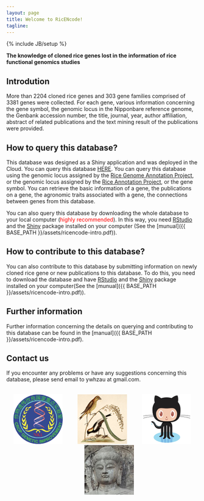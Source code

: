 ```yaml
---
layout: page
title: Welcome to RicENcode!
tagline: 
---
```

{% include JB/setup %}

__The knowledge of cloned rice genes lost in the information of rice functional genomics studies__

## Introdution
More than 2204 cloned rice genes and 303 gene families comprised of 3381 genes were collected. For each gene, 
various information concerning the gene symbol, the genomic locus in the Nipponbare reference genome, 
the Genbank accession number, the title, journal, year, author affiliation, abstract of related 
publications and the text mining result of the publications were provided.

    
## How to query this database?

This database was designed as a Shiny application and was deployed in the Cloud. 
You can query this database [HERE](http://ricencode.ncpgr.cn).
You can query this database using the genomic locus assigned by the [Rice Genome Annotation Project](http://rice.plantbiology.msu.edu/), 
or the genomic locus assigned by the [Rice Annotation Project](http://rapdb.dna.affrc.go.jp/), or the gene symbol. 
You can retrieve the basic information of a gene, the publications on a gene, the agronomic traits associated with a gene, the connections between genes from this database.

You can also query this database by downloading the whole database to your local computer (<font color="red">highly recommended</font>). In this way, you need [RStudio](http://www.rstudio.com/) and the [Shiny](http://shiny.rstudio.com/) package installed on your computer (See the [munual]({{ BASE_PATH }}/assets/ricencode-intro.pdf)).


## How to contribute to this database?

You can also contribute to this database by submitting information on newly cloned rice gene or new publications to this database. To do this, you need to download the database and have [RStudio](http://www.rstudio.com/) and the [Shiny](http://shiny.rstudio.com/) package installed on your computer(See the [munual]({{ BASE_PATH }}/assets/ricencode-intro.pdf)).


## Further information
Further information concerning the details on querying and contributing to this database can be found in the [manual]({{ BASE_PATH }}/assets/ricencode-intro.pdf).

## Contact us
If you encounter any problems or have any suggestions concerning this database, please send email to ywhzau at gmail.com.

<br>
<div align='center'>
<a href='http://croplab.hzau.edu.cn' target='_blank'><img src='croplab.png' width='130' height='130'></a>
&nbsp;&nbsp;&nbsp;&nbsp;&nbsp;&nbsp;&nbsp;&nbsp;
<a href='http://venyao.github.io/RICENCODE/' target='_blank'><img src='rice.png' width='130' height='130'></a>
&nbsp;&nbsp;&nbsp;&nbsp;&nbsp;&nbsp;&nbsp;&nbsp;
<a href='https://github.com/venyao/RICENCODE' target='_blank'><img src='github.png' width='130' height='130'></a>
&nbsp;&nbsp;&nbsp;&nbsp;&nbsp;&nbsp;&nbsp;&nbsp;
<a href='https://www.researchgate.net/profile/Wen_Yao' target='_blank'><img src='RG.jpg' width='130' height='130'></a>
</div>
